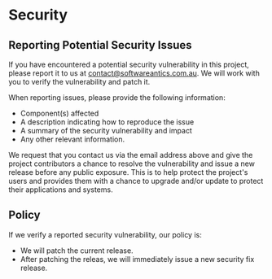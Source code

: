 # Security

## Reporting Potential Security Issues

If you have encountered a potential security vulnerability in this project,
please report it to us at <contact@softwareantics.com.au>. We will work with you to
verify the vulnerability and patch it.

When reporting issues, please provide the following information:

- Component(s) affected
- A description indicating how to reproduce the issue
- A summary of the security vulnerability and impact
- Any other relevant information.

We request that you contact us via the email address above and give the
project contributors a chance to resolve the vulnerability and issue a new release before
any public exposure. This is to help protect the project's users and provides
them with a chance to upgrade and/or update to protect their applications and systems.

## Policy

If we verify a reported security vulnerability, our policy is:

- We will patch the current release.
- After patching the releas, we will immediately issue a new security fix release.
